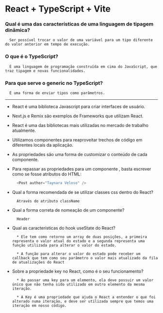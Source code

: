 # React + TypeScript + Vite

### Qual é uma das características de uma linguagem de tipagem dinâmica?
```
  Ser possível trocar o valor de uma variável para um tipo diferente do valor anterior em tempo de execução.
```

### O que é o TypeScript?
```
  É uma linguagem de programação construída em cima do JavaScript, que traz tipagem e novas funcionalidades.
```

### Para que serve o generic no TypeScript?
```
  É uma forma de enviar tipos como parâmetros.
```
---

  * React é uma biblioteca Javascript para criar interfaces de usuário.

  * Next.js e Remix são exemplos de Frameworks que utilizam React.

  * React é uma das bibliotecas mais utilizadas no mercado de trabalho atualmente.

  * Utilizamos componentes para reaproveitar trechos de código em diferentes locais da aplicação.

  * As propriedades são uma forma de customizar o conteúdo de cada componente.

  * Para repassar as propriedades para um componente , basta escrever como se fosse atributos do HTML: 
    ```js
      <Post author="Taynara Veloso" />
    ```

  * Qual a forma recomendada de se utilizar classes css dentro do React?
    ```
      Através do atributo className
    ```

  * Qual a forma correta de nomeação de um componente?
    ```
      Header
    ```

  * Qual as características do hook useState do React?
    ```
      * Ele tem como retorno um array de duas posições, a primeira representa o valor atual do estado e a segunda representa uma função utilizada para alterar o valor do estado.

      * A função para alterar o valor do estado pode receber um callback que tem como seu parâmetro o valor mais atualizado da fila de atualizações do React
    ```

  * Sobre a propriedade key no React, como é o seu funcionamento?
    ```
      * Ao passar uma key para um elemento, ela deve possuir um valor único que não tenha sido utilizado em outro elemento da mesma iteração.

      * A Key é uma propriedade que ajuda o React a entender o que foi alterado numa iteração, e deve ser utilizada sempre que temos uma iteração em nosso código.
    ```  